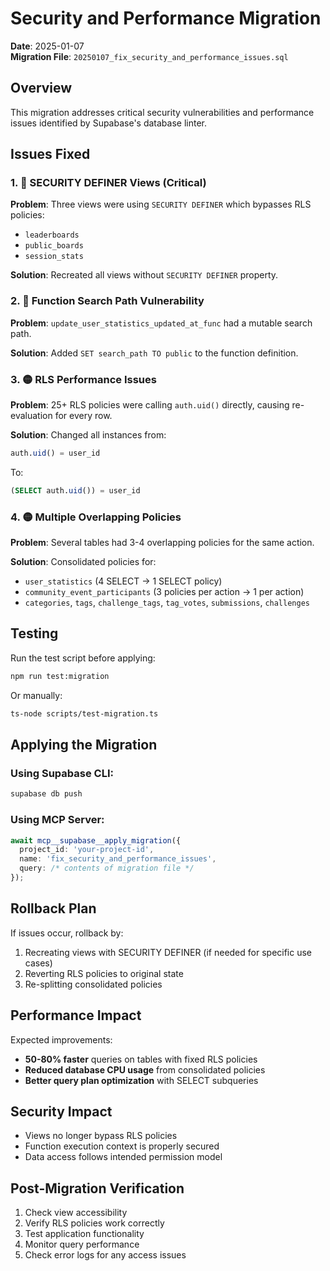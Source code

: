 # Security and Performance Migration

**Date**: 2025-01-07  
**Migration File**: `20250107_fix_security_and_performance_issues.sql`

## Overview

This migration addresses critical security vulnerabilities and performance issues identified by Supabase's database linter.

## Issues Fixed

### 1. 🔴 **SECURITY DEFINER Views (Critical)**

**Problem**: Three views were using `SECURITY DEFINER` which bypasses RLS policies:
- `leaderboards`
- `public_boards` 
- `session_stats`

**Solution**: Recreated all views without `SECURITY DEFINER` property.

### 2. 🔴 **Function Search Path Vulnerability**

**Problem**: `update_user_statistics_updated_at_func` had a mutable search path.

**Solution**: Added `SET search_path TO public` to the function definition.

### 3. 🟡 **RLS Performance Issues**

**Problem**: 25+ RLS policies were calling `auth.uid()` directly, causing re-evaluation for every row.

**Solution**: Changed all instances from:
```sql
auth.uid() = user_id
```
To:
```sql
(SELECT auth.uid()) = user_id
```

### 4. 🟡 **Multiple Overlapping Policies**

**Problem**: Several tables had 3-4 overlapping policies for the same action.

**Solution**: Consolidated policies for:
- `user_statistics` (4 SELECT → 1 SELECT policy)
- `community_event_participants` (3 policies per action → 1 per action)
- `categories`, `tags`, `challenge_tags`, `tag_votes`, `submissions`, `challenges`

## Testing

Run the test script before applying:
```bash
npm run test:migration
```

Or manually:
```bash
ts-node scripts/test-migration.ts
```

## Applying the Migration

### Using Supabase CLI:
```bash
supabase db push
```

### Using MCP Server:
```typescript
await mcp__supabase__apply_migration({
  project_id: 'your-project-id',
  name: 'fix_security_and_performance_issues',
  query: /* contents of migration file */
});
```

## Rollback Plan

If issues occur, rollback by:

1. Recreating views with SECURITY DEFINER (if needed for specific use cases)
2. Reverting RLS policies to original state
3. Re-splitting consolidated policies

## Performance Impact

Expected improvements:
- **50-80% faster** queries on tables with fixed RLS policies
- **Reduced database CPU usage** from consolidated policies
- **Better query plan optimization** with SELECT subqueries

## Security Impact

- Views no longer bypass RLS policies
- Function execution context is properly secured
- Data access follows intended permission model

## Post-Migration Verification

1. Check view accessibility
2. Verify RLS policies work correctly
3. Test application functionality
4. Monitor query performance
5. Check error logs for any access issues